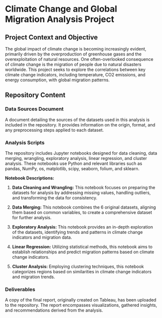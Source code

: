 # Climate Change and Global Migration Analysis Project

## Project Context and Objective

The global impact of climate change is becoming increasingly evident, primarily driven by the overproduction of greenhouse gases and the overexploitation of natural resources. One often-overlooked consequence of climate change is the migration of people due to natural disasters worldwide. This project seeks to explore the correlations between key climate change indicators, including temperature, CO2 emissions, and energy consumption, with global migration patterns.

## Repository Content
### Data Sources Document

A document detailing the sources of the datasets used in this analysis is included in the repository. It provides information on the origin, format, and any preprocessing steps applied to each dataset.

### Analysis Scripts

The repository includes Jupyter notebooks designed for data cleaning, data merging, wrangling, exploratory analysis, linear regression, and cluster analysis. These notebooks use Python and relevant libraries such as pandas, NumPy, os, matplotlib, scipy, seaborn, folium, and sklearn.

**Notebook Descriptions:**
1. **Data Cleaning and Wrangling:** This notebook focuses on preparing the datasets for analysis by addressing missing values, handling outliers, and transforming the data for consistency.

2. **Data Merging:** This notebook combines the 6 original  datasets, aligning them based on common variables, to create a comprehensive dataset for further analysis.

3. **Exploratory Analysis:** This notebook provides an in-depth exploration of the datasets, identifying trends and patterns in climate change indicators and migration data.

4. **Linear Regression:** Utilizing statistical methods, this notebook aims to establish relationships and predict migration patterns based on climate change indicators.

5. **Cluster Analysis:** Employing clustering techniques, this notebook categorizes regions based on similarities in climate change indicators and migration trends.

### Deliverables

A copy of the final report, originally created on Tableau, has been uploaded to the repository. The report encompasses visualizations, gathered insights, and recommendations derived from the analysis. 

